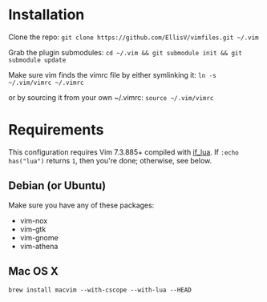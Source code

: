 Installation
============

Clone the repo:
`git clone https://github.com/EllisV/vimfiles.git ~/.vim`

Grab the plugin submodules:
`cd ~/.vim && git submodule init && git submodule update`

Make sure vim finds the vimrc file by either symlinking it:
`ln -s ~/.vim/vimrc ~/.vimrc`

or by sourcing it from  your own ~/.vimrc:
`source ~/.vim/vimrc`

Requirements
============

This configuration requires Vim 7.3.885+ compiled with [if\_lua](http://vimdoc.sourceforge.net/htmldoc/if_lua.html).
If `:echo has("lua")` returns `1`, then you're done; otherwise, see below.

## Debian (or Ubuntu)

Make sure you have any of these packages:
* vim-nox
* vim-gtk
* vim-gnome
* vim-athena

## Mac OS X

    brew install macvim --with-cscope --with-lua --HEAD

